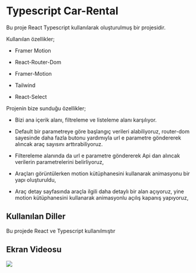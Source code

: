 <h1>Typescript Car-Rental</h1>

Bu proje React Typescript kullanılarak oluşturulmuş bir projesidir.

Kullanılan özellikler;

- Framer Motion

- React-Router-Dom

- Framer-Motion

- Tailwind

- React-Select

Projenin bize sunduğu özellikler;

- Bizi ana içerik alanı, filtreleme ve listeleme alanı karşılıyor.

- Default bir parametreye göre başlangıç verileri alabiliyoruz, router-dom sayesinde daha fazla butonu yardımıyla url e parametre göndererek alıncak araç sayısını arttırabiliyoruz.

- Filtereleme alanında da url e parametre göndererek Api dan alıncak verilerin parametrelerini belirliyoruz,

- Araçları görüntülerken motion kütüphanesini kullanarak animasyonu bir yapı oluşturuldu,

- Araç detay sayfasında araçla ilgili daha detaylı bir alan açıyoruz, yine motion kütüphanesini kullanarak animasyonlu açılış kapanış yapıyoruz,

<h2>Kullanılan Diller</h2>

Bu projede React ve Typescript kullanılmıştır

<h2>Ekran Videosu</h2>

![](carrental.gif)
